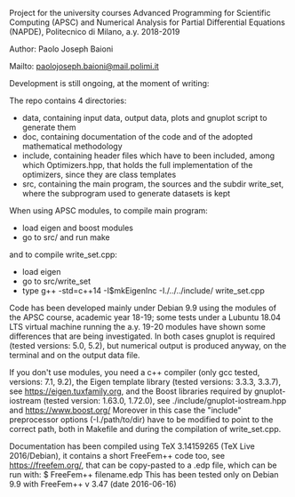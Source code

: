 Project for the university courses Advanced Programming for
Scientific Computing (APSC) and Numerical Analysis for Partial
Differential Equations (NAPDE), Politecnico di Milano, a.y. 2018-2019

Author: Paolo Joseph Baioni

Mailto: paolojoseph.baioni@mail.polimi.it

Development is still ongoing, at the moment of writing:

The repo contains 4 directories:
 - data, containing input data, output data, plots and
   gnuplot script to generate them
 - doc, containing documentation of the code and of the
   adopted mathematical methodology
 - include, containing header files which have to been included,
   among which Optimizers.hpp, that holds the full implementation
   of the optimizers, since they are class templates
 - src, containing the main program, the sources and the subdir
   write_set, where the subprogram used to generate datasets is kept

When using APSC modules, to compile main program:
 - load eigen and boost modules
 - go to src/ and run make

and to compile write_set.cpp:
 - load eigen
 - go to src/write_set
 - type g++ -std=c++14 -I$mkEigenInc -I./../../include/ write_set.cpp
 
Code has been developed mainly under Debian 9.9 using the modules of the
APSC course, academic year 18-19; some tests under a Lubuntu 18.04 LTS
virtual machine running the a.y. 19-20 modules have shown some differences
that are being investigated.
In both cases gnuplot is required (tested versions: 5.0, 5.2), but numerical 
output is produced anyway, on the terminal and on the output data file.

If you don't use modules, you need a c++ compiler (only gcc tested, versions:
7.1, 9.2), the Eigen template library (tested versions: 3.3.3, 3.3.7), 
see https://eigen.tuxfamily.org, and the Boost libraries required by 
gnuplot-iostream (tested version: 1.63.0, 1.72.0), see 
./include/gnuplot-iostream.hpp and https://www.boost.org/
Moreover in this case the "include" preprocessor options (-I./path/to/dir)
have to be modified to point to the correct path, both in Makefile and
during the compilation of write_set.cpp.

Documentation has been compiled using TeX 3.14159265 (TeX Live 2016/Debian),
it contains a short FreeFem++ code too, see https://freefem.org/, that can
be copy-pasted to a .edp file, which can be run with:
 $ FreeFem++ filename.edp
This has been tested only on Debian 9.9 with FreeFem++ v  3.47 (date 2016-06-16)

